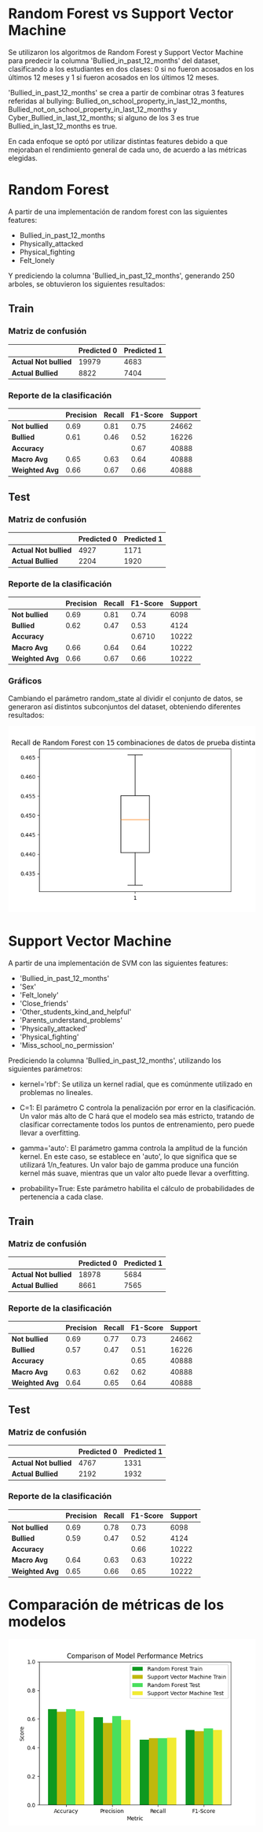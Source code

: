 # Random Forest vs Support Vector Machine

Se utilizaron los algoritmos de Random Forest y Support Vector Machine para predecir la columna 'Bullied_in_past_12_months' del dataset, clasificando a los estudiantes en dos clases: 0 si no fueron acosados en los últimos 12 meses y 1 si fueron acosados en los últimos 12 meses.

'Bullied_in_past_12_months' se crea a partir de combinar otras 3 features referidas al bullying: Bullied_on_school_property_in_last_12_months, Bullied_not_on_school_property_in_last_12_months y Cyber_Bullied_in_last_12_months; si alguno de los 3 es true Bullied_in_last_12_months es true.

En cada enfoque se optó por utilizar distintas features debido a que mejoraban el rendimiento general de cada uno, de acuerdo a las métricas elegidas.

# Random Forest

A partir de una implementación de random forest con las siguientes features:

- Bullied_in_past_12_months
- Physically_attacked
- Physical_fighting
- Felt_lonely

Y prediciendo la columna 'Bullied_in_past_12_months', generando 250 arboles, se obtuvieron los siguientes resultados:

## Train

### Matriz de confusión

|              | Predicted 0 | Predicted 1 |
| ------------ | ----------- | ----------- |
| **Actual Not bullied** | 19979       | 4683        |
| **Actual Bullied** | 8822        | 7404        |

### Reporte de la clasificación

|                  | Precision | Recall | F1-Score | Support |
| ---------------- | --------- | ------ | -------- | ------- |
| **Not bullied**      | 0.69      | 0.81   | 0.75     | 24662   |
| **Bullied**      | 0.61      | 0.46   | 0.52     | 16226   |
| **Accuracy**     |           |        | 0.67     | 40888   |
| **Macro Avg**    | 0.65      | 0.63   | 0.64     | 40888   |
| **Weighted Avg** | 0.66      | 0.67   | 0.66     | 40888   |

## Test

### Matriz de confusión

|              | Predicted 0 | Predicted 1 |
| ------------ | ----------- | ----------- |
| **Actual Not bullied** | 4927        | 1171        |
| **Actual Bullied** | 2204        | 1920        |

### Reporte de la clasificación

|                  | Precision | Recall | F1-Score | Support |
| ---------------- | --------- | ------ | -------- | ------- |
| **Not bullied**      | 0.69      | 0.81   | 0.74     | 6098    |
| **Bullied**      | 0.62      | 0.47   | 0.53     | 4124    |
| **Accuracy**     |           |        | 0.6710   | 10222   |
| **Macro Avg**    | 0.66      | 0.64   | 0.64     | 10222   |
| **Weighted Avg** | 0.66      | 0.67   | 0.66     | 10222   |

### Gráficos

Cambiando el parámetro random_state al dividir el conjunto de datos, se generaron así distintos subconjuntos del dataset, obteniendo diferentes resultados:

![recall](./results/plots/recall_rf.png)


# Support Vector Machine

A partir de una implementación de SVM con las siguientes features:

- 'Bullied_in_past_12_months'
- 'Sex'
- 'Felt_lonely'
- 'Close_friends'
- 'Other_students_kind_and_helpful'
- 'Parents_understand_problems'
- 'Physically_attacked'
- 'Physical_fighting'
- 'Miss_school_no_permission'

Prediciendo la columna 'Bullied_in_past_12_months', utilizando los siguientes parámetros:

- kernel='rbf': Se utiliza un kernel radial, que es comúnmente utilizado en problemas no lineales.

- C=1: El parámetro C controla la penalización por error en la clasificación. Un valor más alto de C hará que el modelo sea más estricto, tratando de clasificar correctamente todos los puntos de entrenamiento, pero puede llevar a overfitting.

- gamma='auto': El parámetro gamma controla la amplitud de la función kernel. En este caso, se establece en 'auto', lo que significa que se utilizará 1/n_features. Un valor bajo de gamma produce una función kernel más suave, mientras que un valor alto puede llevar a overfitting.

- probability=True: Este parámetro habilita el cálculo de probabilidades de pertenencia a cada clase.

## Train

### Matriz de confusión

|              | Predicted 0 | Predicted 1 |
| ------------ | ----------- | ----------- |
| **Actual Not bullied** | 18978       | 5684        |
| **Actual Bullied** | 8661        | 7565        |

### Reporte de la clasificación

|                  | Precision | Recall | F1-Score | Support |
| ---------------- | --------- | ------ | -------- | ------- |
| **Not bullied**      | 0.69      | 0.77   | 0.73     | 24662   |
| **Bullied**      | 0.57      | 0.47   | 0.51     | 16226   |
| **Accuracy**     |           |        | 0.65     | 40888   |
| **Macro Avg**    | 0.63      | 0.62   | 0.62     | 40888   |
| **Weighted Avg** | 0.64      | 0.65   | 0.64     | 40888   |

## Test

### Matriz de confusión

|              | Predicted 0 | Predicted 1 |
| ------------ | ----------- | ----------- |
| **Actual Not bullied** | 4767        | 1331        |
| **Actual Bullied** | 2192        | 1932        |

### Reporte de la clasificación

|                  | Precision | Recall | F1-Score | Support |
| ---------------- | --------- | ------ | -------- | ------- |
| **Not bullied**      | 0.69      | 0.78   | 0.73     | 6098    |
| **Bullied**      | 0.59      | 0.47   | 0.52     | 4124    |
| **Accuracy**     |           |        | 0.66     | 10222   |
| **Macro Avg**    | 0.64      | 0.63   | 0.63     | 10222   |
| **Weighted Avg** | 0.65      | 0.66   | 0.65     | 10222   |


# Comparación de métricas de los modelos

![Model_Metrics_Comparison](./results/plots/Model_Metrics_Comparison.png)
